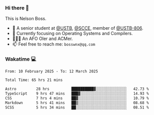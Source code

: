 ### Hi there 👋

<!--
**bosswnx/bosswnx** is a ✨ _special_ ✨ repository because its `README.md` (this file) appears on your GitHub profile.

Here are some ideas to get you started:

- 🔭 I’m currently working on ...
- 🌱 I’m currently learning ...
- 👯 I’m looking to collaborate on ...
- 🤔 I’m looking for help with ...
- 💬 Ask me about ...
- 📫 How to reach me: ...
- 😄 Pronouns: ...
- ⚡ Fun fact: ...
-->

This is Nelson Boss.

- 🏫 A senior student at [@USTB](https://www.ustb.edu.cn/), [@SCCE](https://scce.ustb.edu.cn/), member of [@USTB-806](https://ustb-806.github.io/).
- 🌱 Currently focusing on Operating Systems and Compilers.
- 🧑🏻‍💻 An AFO OIer and ACMer.
- 📫 Feel free to reach me: `bosswnx@qq.com`

### Wakatime 💻

<!--START_SECTION:waka-->

```txt
From: 10 February 2025 - To: 12 March 2025

Total Time: 65 hrs 21 mins

Astro         28 hrs          ██████████▓░░░░░░░░░░░░░░   42.73 %
TypeScript    9 hrs 47 mins   ███▓░░░░░░░░░░░░░░░░░░░░░   14.93 %
CSS           7 hrs 4 mins    ██▓░░░░░░░░░░░░░░░░░░░░░░   10.79 %
Markdown      5 hrs 41 mins   ██▒░░░░░░░░░░░░░░░░░░░░░░   08.68 %
SCSS          5 hrs 34 mins   ██░░░░░░░░░░░░░░░░░░░░░░░   08.51 %
```

<!--END_SECTION:waka-->

